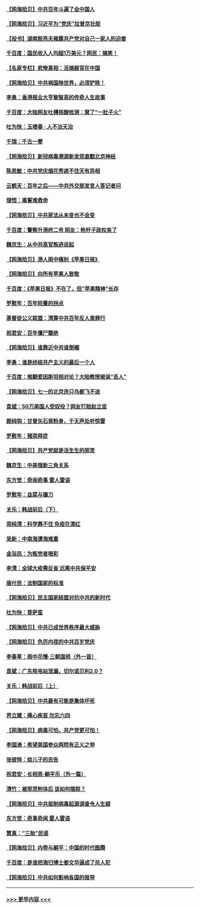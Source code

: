 #### [【网海拾贝】中共百年斗遍了全中国人](../pages/nsc993/n13060020.md?t=07011851) 
#### [【网海拾贝】习近平为“党庆”拉普京壮胆](../pages/nsc993/n13057781.md?t=07011851) 
#### [【投书】湖南殷亮夫揭露共产党对自己一家人的迫害](../pages/nsc993/n13057744.md?t=07011851) 
#### [千百度：国民收入人均超1万美元？网民：搞笑！](../pages/nsc993/n13057692.md?t=07011851) 
#### [【名家专栏】悲惨真相：活摘器官在中国](../pages/nsc993/n13056611.md?t=07011851) 
#### [【网海拾贝】中共祸国殃世界，必须铲除！](../pages/nsc993/n13056011.md?t=07011851) 
#### [李勇：香港报业大亨黎智英的传奇人生故事](../pages/nsc993/n13055258.md?t=07011851) 
#### [千百度：大陆网友吐槽核酸检测：窝了“一肚子火”](../pages/nsc993/n13055194.md?t=07011851) 
#### [吐为快：玉楼春 · 人不治天治](../pages/nsc993/n13054028.md?t=07011851) 
#### [千瑞：千古一孽](../pages/nsc993/n13054016.md?t=07011851) 
#### [【网海拾贝】新冠病毒溯源新发现直戳北京神经](../pages/nsc993/n13052425.md?t=07011851) 
#### [陈思敏：中共党庆烟花秀遮不住天有异相](../pages/nsc993/n13052020.md?t=07011851) 
#### [云鹤天：百年之后——中共外交部发言人答记者问](../pages/nsc993/n13051604.md?t=07011851) 
#### [理悟：毒誓难救命](../pages/nsc993/n13051601.md?t=07011851) 
#### [【网海拾贝】中共家法从未变也不会变](../pages/nsc993/n13050366.md?t=07011851) 
#### [千百度：警察升港府二号 网友：枪杆子政权来了](../pages/nsc993/n13050261.md?t=07011851) 
#### [魏京生：从中共高官叛逃说起](../pages/nsc993/n13048997.md?t=07011851) 
#### [【网海拾贝】港人雨中痛别《苹果日报》](../pages/nsc993/n13048941.md?t=07011851) 
#### [【网海拾贝】向所有苹果人致敬](../pages/nsc993/n13046795.md?t=07011851) 
#### [千百度：《苹果日报》不在了，但“苹果精神”长存](../pages/nsc993/n13046703.md?t=07011851) 
#### [罗慰年：百年较量的拐点](../pages/nsc993/n13046542.md?t=07011851) 
#### [基督徒公义联盟：清算中共百年反人类罪行](../pages/nsc993/n13046499.md?t=07011851) 
#### [祝君安：百年僵尸罄绝](../pages/nsc993/n13045595.md?t=07011851) 
#### [【网海拾贝】谁靠近中共谁倒楣](../pages/nsc993/n13044667.md?t=07011851) 
#### [李勇：谁是终结共产主义的最后一个人](../pages/nsc993/n13044397.md?t=07011851) 
#### [千百度：推翻爱因斯坦相对论？大陆教授被讽“丢人”](../pages/nsc993/n13043908.md?t=07011851) 
#### [【网海拾贝】七一的北京连只鸟都飞不进](../pages/nsc993/n13041377.md?t=07011851) 
#### [袁斌：50万美国人受奴役？网友打脸赵立坚](../pages/nsc993/n13041330.md?t=07011851) 
#### [颜纯钩：甘冒矢石竟粉身，于无声处听惊雷](../pages/nsc993/n13041140.md?t=07011851) 
#### [罗慰年：猪崇拜症](../pages/nsc993/n13041071.md?t=07011851) 
#### [【网海拾贝】共产党就是活生生的邪灵](../pages/nsc993/n13036627.md?t=07011851) 
#### [魏京生：中美俄新三角关系](../pages/nsc993/n13035986.md?t=07011851) 
#### [东方觉：奇闻奇事 雷人雷语](../pages/nsc993/n13035878.md?t=07011851) 
#### [罗慰年：韭菜与镰刀](../pages/nsc993/n13034374.md?t=07011851) 
#### [关乐：韩战前后（下）](../pages/nsc993/n13034113.md?t=07011851) 
#### [郑纯清：科学靠不住 免疫在漂红](../pages/nsc993/n13034093.md?t=07011851) 
#### [吴新：中南海遭海难重](../pages/nsc993/n13034084.md?t=07011851) 
#### [金浴凤：为叛党者喝彩](../pages/nsc993/n13034058.md?t=07011851) 
#### [李清：全球大疫需反省 远离中共保平安](../pages/nsc993/n13033784.md?t=07011851) 
#### [唐付民：法制国家的标准](../pages/nsc993/n13032944.md?t=07011851) 
#### [【网海拾贝】民主国家结盟对抗中共的新时代](../pages/nsc993/n13031717.md?t=07011851) 
#### [吐为快：菩萨蛮](../pages/nsc993/n13030033.md?t=07011851) 
#### [【网海拾贝】中共已成世界秩序最大威胁](../pages/nsc993/n13028138.md?t=07011851) 
#### [【网海拾贝】色厉内荏的中共百岁党庆](../pages/nsc993/n13025582.md?t=07011851) 
#### [李春草：雨中花慢‧三朝国师（外一首）](../pages/nsc993/n13025567.md?t=07011851) 
#### [袁斌：广东核电站泄漏，切尔诺贝利2.0？](../pages/nsc993/n13025475.md?t=07011851) 
#### [关乐：韩战前后（上）](../pages/nsc993/n13025387.md?t=07011851) 
#### [【网海拾贝】中共最有可能是集体坏死](../pages/nsc993/n13023101.md?t=07011851) 
#### [界立建：痛心疾首 勿忘六四](../pages/nsc993/n13022339.md?t=07011851) 
#### [【网海拾贝】病毒可怕，共产党更可怕！](../pages/nsc993/n13020728.md?t=07011851) 
#### [李国涛：希望美国参众两院有正义之举](../pages/nsc993/n13020674.md?t=07011851) 
#### [张彼特：给儿子的忠告](../pages/nsc993/n13018934.md?t=07011851) 
#### [祝君安：长相思‧躺平乐（外一篇）](../pages/nsc993/n13018923.md?t=07011851) 
#### [清竹：被邪灵附体后 该如何摆脱？](../pages/nsc993/n13018877.md?t=07011851) 
#### [【网海拾贝】中共抵制病毒起源调查令人生疑](../pages/nsc993/n13017785.md?t=07011851) 
#### [东方觉：奇事奇闻 雷人雷语](../pages/nsc993/n13017577.md?t=07011851) 
#### [慧真：“三胎”民谣](../pages/nsc993/n13017394.md?t=07011851) 
#### [【网海拾贝】内卷与躺平：中国的时代图腾](../pages/nsc993/n13016128.md?t=07011851) 
#### [千百度：是谁把海归博士姜文华逼成了杀人犯](../pages/nsc993/n13015218.md?t=07011851) 
#### [【网海拾贝】中共如何影响各国的报导](../pages/nsc993/n13012599.md?t=07011851) 

----
#### [ >>> 更早内容 <<< ](../indexes/nsc993-earlier.md)
